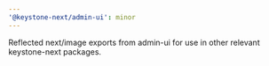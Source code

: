 ```yaml
---
'@keystone-next/admin-ui': minor
---
```


Reflected next/image exports from admin-ui for use in other relevant keystone-next packages.
